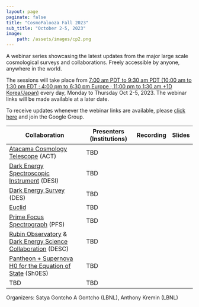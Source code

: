 ```yaml
---
layout: page
paginate: false
title: "CosmoPalooza Fall 2023"
sub_title: "October 2-5, 2023"
image:
    path: /assets/images/cp2.png
---
```


A webinar series showcasing the latest updates from the major large scale cosmological surveys and collaborations. 
Freely accessible by anyone, anywhere in the world.

The sessions will take place from [7:00 am PDT to 9:30 am PDT (10:00 am to 1:30 pm EDT ; 4:00 pm to 6:30 pm Europe ; 11:00 pm to 1:30 am +1D Korea/Japan)](https://www.timeanddate.com/worldclock/fixedtime.html?p1=791&iso=20231002T07&msg=CosmoPalooza%20Webinar%20%28October%202-5,%202023%29&ah=2&am=30&low=c) every day, Monday to Thursday Oct 2-5, 2023. The webinar links will be made available at a later date.

To receive updates whenever the webinar links are available, please [click here](https://groups.google.com/g/cosmopalooza-news) and join the Google Group.

|Collaboration | Presenters (Institutions) | Recording | Slides                        
|-----------------------------------|-----------------------------------------------------------------------------|-----|-------
|[Atacama Cosmology Telescope](https://act.princeton.edu/) (ACT)                                                  | TBD | | 
|[Dark Energy Spectroscopic Instrument](https://www.desi.lbl.gov/) (DESI)                                         | TBD | | 
|[Dark Energy Survey](https://www.darkenergysurvey.org/) (DES)                                                    | TBD | | 
|[Euclid](https://www.nasa.gov/mission_pages/euclid/main/index.html)                                              | TBD | | 
|[Prime Focus Spectrograph](https://pfs.ipmu.jp/) (PFS)                                                           | TBD | | 
|[Rubin Observatory](https://www.lsst.org/) & [Dark Energy Science Collaboration](https://lsstdesc.org/) (DESC)   | TBD | | 
|[Pantheon + Supernova H0 for the Equation of State](https://pantheonplussh0es.github.io) (Sh0ES)                 | TBD | | 
|TBD                                                                                                              | TBD | | 


Organizers: Satya Gontcho A Gontcho (LBNL), Anthony Kremin (LBNL)
